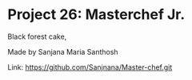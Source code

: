 # Project 26: Masterchef Jr.
Black forest cake, 

Made by Sanjana Maria Santhosh

Link: https://github.com/Sanjnana/Master-chef.git
